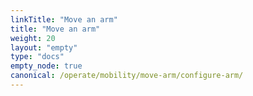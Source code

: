 ```yaml
---
linkTitle: "Move an arm"
title: "Move an arm"
weight: 20
layout: "empty"
type: "docs"
empty_node: true
canonical: /operate/mobility/move-arm/configure-arm/
---
```

